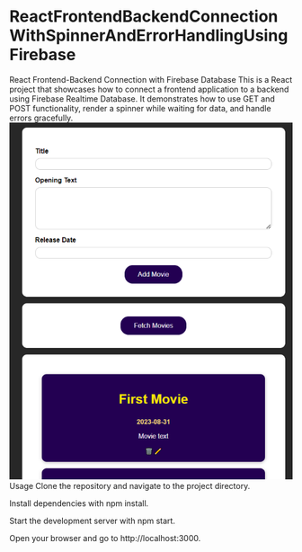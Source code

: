 # ReactFrontendBackendConnectionWithSpinnerAndErrorHandlingUsingFirebase

React Frontend-Backend Connection with Firebase Database
This is a React project that showcases how to connect a frontend application to a backend using Firebase Realtime Database. It demonstrates how to use GET and POST functionality, render a spinner while waiting for data, and handle errors gracefully.
![Alt text](image.png)
Usage
Clone the repository and navigate to the project directory.

Install dependencies with npm install.

Start the development server with npm start.

Open your browser and go to http://localhost:3000.
